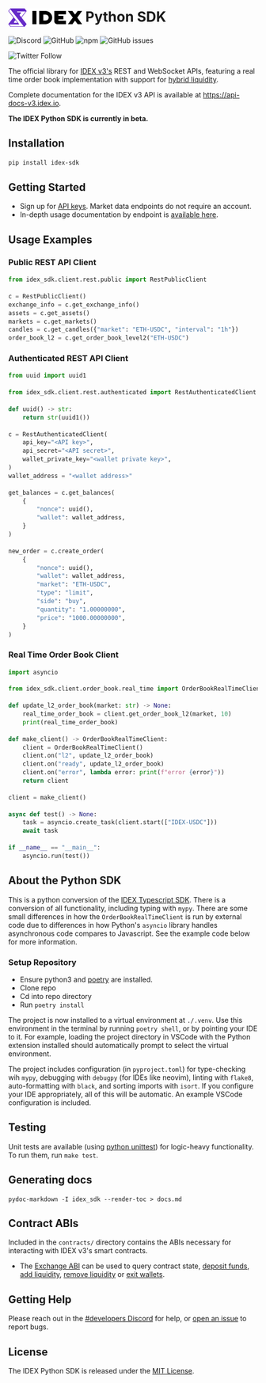 # <img src="https://github.com/idexio/idex-sdk-python/raw/main/assets/logo.png" alt="IDEX" height="37px" valign="top"> Python SDK

![Discord](https://img.shields.io/discord/455246457465733130?label=Discord&style=flat-square)
![GitHub](https://img.shields.io/github/license/idexio/idex-sdk-js?style=flat-square)
![npm](https://img.shields.io/pypi/v/idex-sdk?style=flat-square)
![GitHub issues](https://img.shields.io/github/issues/idexio/idex-sdk-python?style=flat-square)

![Twitter Follow](https://img.shields.io/twitter/follow/idexio?style=social)

The official library for [IDEX v3's](https://idex.io) REST and WebSocket APIs, featuring a real time order book implementation with support for [hybrid liquidity](https://api-docs-v3.idex.io/#hybrid-liquidity).

Complete documentation for the IDEX v3 API is available at https://api-docs-v3.idex.io.

**The IDEX Python SDK is currently in beta.**

## Installation

```bash
pip install idex-sdk
```

## Getting Started

- Sign up for [API keys](https://exchange.idex.io/user/signup). Market data endpoints do not require an account.
- In-depth usage documentation by endpoint is [available here](docs.md).

## Usage Examples

### Public REST API Client

```python
from idex_sdk.client.rest.public import RestPublicClient

c = RestPublicClient()
exchange_info = c.get_exchange_info()
assets = c.get_assets()
markets = c.get_markets()
candles = c.get_candles({"market": "ETH-USDC", "interval": "1h"})
order_book_l2 = c.get_order_book_level2("ETH-USDC")

```

### Authenticated REST API Client

```python
from uuid import uuid1

from idex_sdk.client.rest.authenticated import RestAuthenticatedClient

def uuid() -> str:
    return str(uuid1())

c = RestAuthenticatedClient(
    api_key="<API key>",
    api_secret="<API secret>",
    wallet_private_key="<wallet private key>",
)
wallet_address = "<wallet address>"

get_balances = c.get_balances(
    {
        "nonce": uuid(),
        "wallet": wallet_address,
    }
)

new_order = c.create_order(
    {
        "nonce": uuid(),
        "wallet": wallet_address,
        "market": "ETH-USDC",
        "type": "limit",
        "side": "buy",
        "quantity": "1.00000000",
        "price": "1000.00000000",
    }
)
```

### Real Time Order Book Client

```python
import asyncio

from idex_sdk.client.order_book.real_time import OrderBookRealTimeClient

def update_l2_order_book(market: str) -> None:
    real_time_order_book = client.get_order_book_l2(market, 10)
    print(real_time_order_book)

def make_client() -> OrderBookRealTimeClient:
    client = OrderBookRealTimeClient()
    client.on("l2", update_l2_order_book)
    client.on("ready", update_l2_order_book)
    client.on("error", lambda error: print(f"error {error}"))
    return client

client = make_client()

async def test() -> None:
    task = asyncio.create_task(client.start(["IDEX-USDC"]))
    await task

if __name__ == "__main__":
    asyncio.run(test())
```

## About the Python SDK

This is a python conversion of the [IDEX Typescript SDK](https://github.com/idexio/idex-sdk-js). There is a conversion of all functionality, including typing with `mypy`. There are some small differences in how the `OrderBookRealTimeClient` is run by external code due to differences in how Python's `asyncio` library handles asynchronous code compares to Javascript. See the example code below for more information.

### Setup Repository

- Ensure python3 and [poetry](https://python-poetry.org/docs/) are installed.
- Clone repo
- Cd into repo directory
- Run `poetry install`

The project is now installed to a virtual environment at `./.venv`. Use this environment in the terminal by running `poetry shell`, or by pointing your IDE to it. For example, loading the project directory in VSCode with the Python extension installed should automatically prompt to select the virtual environment.

The project includes configuration (in `pyproject.toml`) for type-checking wih `mypy`, debugging with `debugpy` (for IDEs like neovim), linting with `flake8`, auto-formatting with `black`, and sorting imports with `isort`. If you configure your IDE appropriately, all of this will be automatic. An example VSCode configuration is included.

## Testing

Unit tests are available (using [python unittest](https://docs.python.org/3/library/unittest.html)) for logic-heavy functionality. To run them, run `make test`.

## Generating docs

```
pydoc-markdown -I idex_sdk --render-toc > docs.md
```

## Contract ABIs

Included in the `contracts/` directory contains the ABIs necessary for interacting with IDEX v3's smart contracts.

- The [Exchange ABI](contracts/Exchange.abi.json) can be used to query contract state, [deposit funds](https://api-docs-v3.idex.io/#deposit-funds), [add liquidity](https://api-docs-v3.idex.io/#add-liquidity-via-smart-contract-function-call), [remove liquidity](https://api-docs-v3.idex.io/#remove-liquidity-via-smart-contract-function-call) or [exit wallets](https://api-docs-v3.idex.io/#exit-wallet).

## Getting Help

Please reach out in the [#developers Discord](https://discord.com/invite/UHAGGBz) for help, or [open an issue](https://github.com/idexio/idex-sdk-python/issues) to report bugs.

## License

The IDEX Python SDK is released under the [MIT License](https://opensource.org/licenses/MIT).
